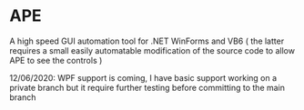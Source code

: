 # APE 
A high speed GUI automation tool for .NET WinForms and VB6 ( the latter requires a small easily automatable modification of the source code to allow APE to see the controls )

12/06/2020: WPF support is coming, I have basic support working on a private branch but it require further testing before committing to the main branch